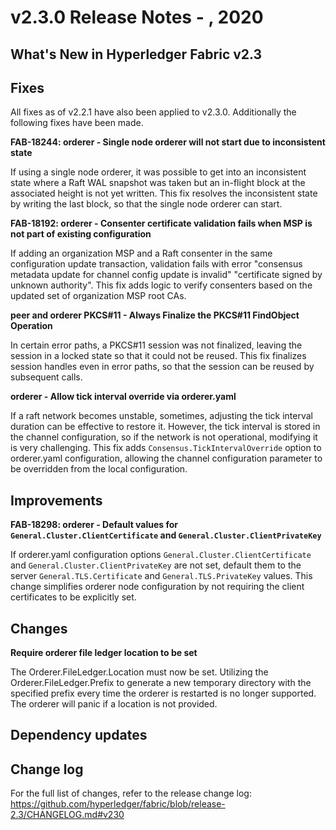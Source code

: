 v2.3.0 Release Notes - <Month> <Day>, 2020
====================================

What's New in Hyperledger Fabric v2.3
-------------------------------------


Fixes
-----

All fixes as of v2.2.1 have also been applied to v2.3.0. Additionally the following fixes have been made.

**FAB-18244: orderer - Single node orderer will not start due to inconsistent state**

If using a single node orderer, it was possible to get into an inconsistent state where
a Raft WAL snapshot was taken but an in-flight block at the associated height is not yet written.
This fix resolves the inconsistent state by writing the last block, so that the
single node orderer can start.

**FAB-18192: orderer - Consenter certificate validation fails when MSP is not part of existing configuration**

If adding an organization MSP and a Raft consenter in the same configuration update transaction, validation fails
with error "consensus metadata update for channel config update is invalid" "certificate signed by unknown authority".
This fix adds logic to verify consenters based on the updated set of organization MSP root CAs.

**peer and orderer PKCS#11 - Always Finalize the PKCS#11 FindObject Operation**

In certain error paths, a PKCS#11 session was not finalized, leaving the session
in a locked state so that it could not be reused.
This fix finalizes session handles even in error paths, so that the session can be reused
by subsequent calls.

**orderer - Allow tick interval override via orderer.yaml**

If a raft network becomes unstable, sometimes, adjusting the tick
interval duration can be effective to restore it.  However, the tick interval is
stored in the channel configuration, so if the network is not operational,
modifying it is very challenging. This fix adds `Consensus.TickIntervalOverride`
option to orderer.yaml configuration, allowing the channel configuration parameter
to be overridden from the local configuration.

Improvements
------------

**FAB-18298: orderer - Default values for `General.Cluster.ClientCertificate` and `General.Cluster.ClientPrivateKey`**

If orderer.yaml configuration options
`General.Cluster.ClientCertificate` and `General.Cluster.ClientPrivateKey` are not set,
default them to the server `General.TLS.Certificate` and `General.TLS.PrivateKey` values.
This change simplifies orderer node configuration by not requiring the client certificates to be explicitly set.


Changes
-------

**Require orderer file ledger location to be set**

The Orderer.FileLedger.Location must now be set. Utilizing the
Orderer.FileLedger.Prefix to generate a new temporary directory
with the specified prefix every time the orderer is restarted
is no longer supported. The orderer will panic if a location is
not provided.


Dependency updates
------------------

Change log
----------
For the full list of changes, refer to the release change log:
https://github.com/hyperledger/fabric/blob/release-2.3/CHANGELOG.md#v230
